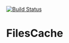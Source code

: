 [![Build Status](https://travis-ci.org/barakb/FilesCache.svg?branch=master)](https://github.com/barakb/FilesCache)

# FilesCache

